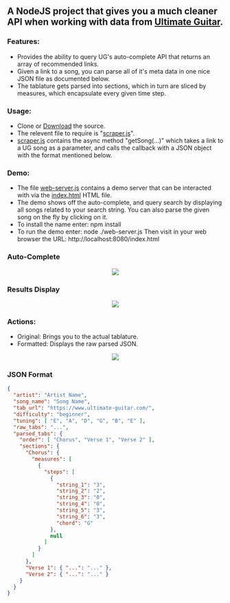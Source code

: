 ## A NodeJS project that gives you a much cleaner API when working with data from [Ultimate Guitar](https://www.ultimate-guitar.com/).

### Features:
- Provides the ability to query UG's auto-complete API that returns an array of recommended links.
- Given a link to a song, you can parse all of it's meta data in one nice JSON file as documented below.
- The tablature gets parsed into sections, which in turn are sliced by measures, which encapsulate every given time step.

### Usage:
- Clone or [Download](https://github.com/davidbwaikato/GuitarTabsParser/archive/master.zip) the source.
- The relevent file to require is "[scraper.js](scraper.js)".
- [scraper.js](scraper.js) contains the async method "getSong(...)" which takes a link to a UG song as a parameter, and calls the callback with a JSON object with the format mentioned below.

### Demo:
- The file [web-server.js](web-server.js) contains a demo server that can be interacted with via the [index.html](index.html) HTML file.
- The demo shows off the auto-complete, and query search by displaying all songs related to your search string. You can also parse the given song on the fly by clicking on it.
- To install the name enter:
    npm install
- To run the demo enter:
    node ./web-server.js
Then visit in your web browser the URL:
    http://localhost:8080/index.html
    
### Auto-Complete

<p align="center">
  <img src="https://i.gyazo.com/df6a893a6ab615fad42d02c559d3c714.png">
</p>

### Results Display

<p align="center">
  <img src="https://i.gyazo.com/e9d757fb8c08cebd7ffc08c52f82e0c7.png">
</p>

### Actions:
- Original: Brings you to the actual tablature.
- Formatted: Displays the raw parsed JSON.

<p align="center">
  <img src="https://i.gyazo.com/42957f8d71463eb23a2f247626481752.png">
</p>

### JSON Format
```json
{
  "artist": "Artist Name",
  "song_name": "Song Name",
  "tab_url": "https://www.ultimate-guitar.com/",
  "difficulty": "beginner",
  "tuning": [ "E", "A", "D", "G", "B", "E" ],
  "raw_tabs": "...",
  "parsed_tabs": {
    "order": [ "Chorus", "Verse 1", "Verse 2" ],
    "sections": {
      "Chorus": {
        "measures": [
          {
            "steps": [ 
              {
                "string_1": "3",
                "string_2": "2",
                "string_3": "0",
                "string_4": "0",
                "string_5": "3",
                "string_6": "3",
                "chord": "G"
              },
              null
            ]
          }
        ]
      },
      "Verse 1": { "...": "..." },
      "Verse 2": { "...": "..." }
    }
  }
}
```
